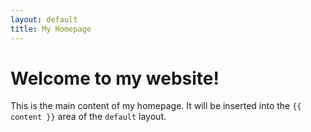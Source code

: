```yaml
---
layout: default
title: My Homepage
---
```


# Welcome to my website!

This is the main content of my homepage. It will be inserted into the `{{ content }}` area of the `default` layout.
